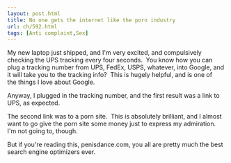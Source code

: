 ```yaml
---
layout: post.html
title: No one gets the internet like the porn industry
url: ch/592.html
tags: [Anti complaint,Sex]
---
```

My new laptop just shipped, and I'm very excited, and compulsively checking the UPS tracking every four seconds.  You know how you can plug a tracking number from UPS, FedEx, USPS, whatever, into Google, and it will take you to the tracking info?  This is hugely helpful, and is one of the things I love about Google.

Anyway, I plugged in the tracking number, and the first result was a link to UPS, as expected.

The second link was to a porn site.  This is absolutely brilliant, and I almost want to go give the porn site some money just to express my admiration.  I'm not going to, though. 

But if you're reading this, penisdance.com, you all are pretty much the best search engine optimizers ever.
